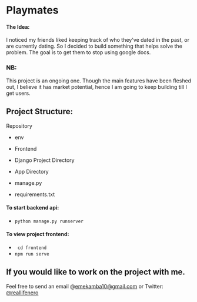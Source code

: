 # Playmates


#### The Idea:

I noticed my friends liked keeping track of who they've dated in the past, or are currently dating. So I decided to build something that helps solve the problem. The goal is to get them to stop using google docs.

### NB:
This project is an ongoing one. Though the main features have been fleshed out, 
I believe it has market potential, hence I am going to keep building till I get users.

## Project Structure:

Repository 
  - env
  
  - Frontend
  
  - Django Project Directory
  - App Directory
  - manage.py
  - requirements.txt
    
#### To start backend api:
- ``` python manage.py runserver ```
#### To view project frontend:
- ``` cd frontend``` 
- ``` npm run serve ```

## If you would like to work on the project with me. 
Feel free to send an email @emekamba10@gmail.com
or Twitter: <a href="https://twitter.com/@reallifenero">@reallifenero</a> 
